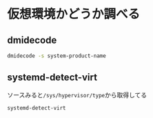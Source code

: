 # 仮想環境かどうか調べる
## dmidecode
```sh
dmidecode -s system-product-name
```

## systemd-detect-virt
ソースみると`/sys/hypervisor/type`から取得してる
```sh
systemd-detect-virt
```
